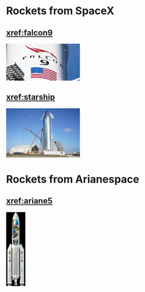 # Rockets from SpaceX

## <xref:falcon9>
[![F9](images/falcon9_link.jpg)](xref:falcon9)

## <xref:starship>
[![starship](images/starship_link.jpg)](xref:starship)

# Rockets from Arianespace

## <xref:ariane5>
[![Ariane 5](images/ariane5_link.png)](xref:ariane5)
